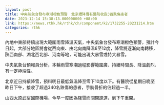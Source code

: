 ```yaml
---
layout: post
title: 中央氣象台發布寒潮橙色預警　北京續降雪有醫院收逾3百跌傷患者
date: 2023-12-14 15:38:13.000000000 +08:00
link: https://news.rthk.hk/rthk/ch/component/k2/1732255-20231214.htm
categories: rthk
---
```


內地中東部持續出現大範圍雨雪降溫天氣，中央氣象台發布寒潮橙色預警，預計今日起，大部分地區將會從西向東、由北向南降溫8至12度，降雪將逐漸向南轉移，陝西南部、湖北西北部、河南等地，可能出現大暴雪或特大暴雪。

中央氣象台預報員分析，本輪雨雪寒潮過程影響範圍廣、持續時間長、降溫劇烈、有一定極端性。

北京近日持續降雪，預料明日最低氣溫降至零下10度以下。有醫院從星期日晚至昨日下午，接收了超過340名跌傷的患者，手腕骨折的佔超過一半。

山西太原武宿國際機場，今早一度因為降雪而關閉跑道，到下午重開。
